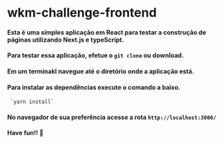# wkm-challenge-frontend

#### Esta é uma simples aplicação em React para testar a construção de páginas utilizando Next.js e typeScript.

#### Para testar essa aplicação, efetue o `git clone` ou download.

#### Em um terminakl navegue até o diretório onde a aplicação está.

#### Para instalar as dependências execute o comando a baixo.

     `yarn install`
#### No navegador de sua preferência acesse a rota `http://localhost:3000/`

#### Have fun!! 🥳
